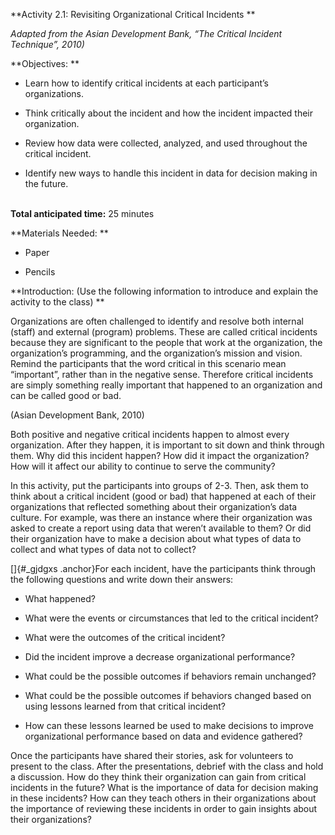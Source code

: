 **Activity 2.1: Revisiting Organizational Critical Incidents **

*Adapted from the Asian Development Bank, “The Critical Incident
Technique”, 2010)*

**Objectives: **

-   Learn how to identify critical incidents at each participant’s
    organizations.

-   Think critically about the incident and how the incident impacted
    their organization.

-   Review how data were collected, analyzed, and used throughout the
    critical incident.

-   Identify new ways to handle this incident in data for decision
    making in the future.

**\
Total anticipated time:** 25 minutes

**Materials Needed: **

-   Paper

-   Pencils

**Introduction: (Use the following information to introduce and explain
the activity to the class) **

Organizations are often challenged to identify and resolve both internal
(staff) and external (program) problems. These are called critical
incidents because they are significant to the people that work at the
organization, the organization’s programming, and the organization’s
mission and vision. Remind the participants that the word critical in
this scenario mean “important”, rather than in the negative sense.
Therefore critical incidents are simply something really important that
happened to an organization and can be called good or bad.

(Asian Development Bank, 2010)

Both positive and negative critical incidents happen to almost every
organization. After they happen, it is important to sit down and think
through them. Why did this incident happen? How did it impact the
organization? How will it affect our ability to continue to serve the
community?

In this activity, put the participants into groups of 2-3. Then, ask
them to think about a critical incident (good or bad) that happened at
each of their organizations that reflected something about their
organization’s data culture. For example, was there an instance where
their organization was asked to create a report using data that weren’t
available to them? Or did their organization have to make a decision
about what types of data to collect and what types of data not to
collect?

[]{#_gjdgxs .anchor}For each incident, have the participants think
through the following questions and write down their answers:

-   What happened?

-   What were the events or circumstances that led to the critical
    incident?

-   What were the outcomes of the critical incident?

-   Did the incident improve a decrease organizational performance?

-   What could be the possible outcomes if behaviors remain unchanged?

-   What could be the possible outcomes if behaviors changed based on
    using lessons learned from that critical incident?

-   How can these lessons learned be used to make decisions to improve
    organizational performance based on data and evidence gathered?

Once the participants have shared their stories, ask for volunteers to
present to the class. After the presentations, debrief with the class
and hold a discussion. How do they think their organization can gain
from critical incidents in the future? What is the importance of data
for decision making in these incidents? How can they teach others in
their organizations about the importance of reviewing these incidents in
order to gain insights about their organizations?
